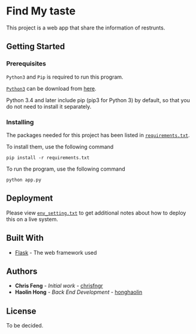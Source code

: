 # Find My taste

This project is a web app that share the information of restrunts.

## Getting Started

### Prerequisites

`Python3` and `Pip` is required to run this program.

[`Python3`](https://www.python.org/) can be download from [here](https://www.python.org/ftp/python/3.6.3/python-3.6.3.exe).

Python 3.4 and later include pip (pip3 for Python 3) by default, so that you do not need to install it separately.

### Installing

The packages needed for this project has been listed in [`requirements.txt`](requirements.txt).

To install them, use the following command
```
pip install -r requirements.txt
```

To run the program, use the following command
```
python app.py
```

## Deployment

Please view [`env_setting.txt`](docs/env_setting.txt) to get additional notes about how to deploy this on a live system.

## Built With

* [Flask](http://flask.pocoo.org/) - The web framework used

## Authors

* **Chris Feng** - *Initial work* - [chrisfngr](https://github.com/chrisfngr)
* **Haolin Hong** - *Back End Development* - [honghaolin](https://github.com/honghaolin)

## License

To be decided.

